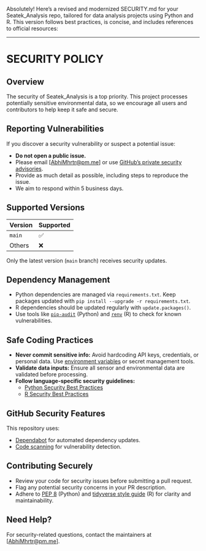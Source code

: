 Absolutely! Here’s a revised and modernized SECURITY.md for your Seatek_Analysis repo, tailored for data analysis projects using Python and R. This version follows best practices, is concise, and includes references to official resources:

---

# SECURITY POLICY

## Overview

The security of Seatek_Analysis is a top priority. This project processes potentially sensitive environmental data, so we encourage all users and contributors to help keep it safe and secure.

## Reporting Vulnerabilities

If you discover a security vulnerability or suspect a potential issue:

- **Do not open a public issue.**
- Please email [AbhiMhrtr@pm.me] or use [GitHub’s private security advisories](https://docs.github.com/en/code-security/security-advisories/repository-advisories/about-repository-security-advisories).
- Provide as much detail as possible, including steps to reproduce the issue.
- We aim to respond within 5 business days.

## Supported Versions

| Version  | Supported     |
|----------|--------------|
| `main`   | :white_check_mark: |
| Others   | :x:          |

Only the latest version (`main` branch) receives security updates.

## Dependency Management

- Python dependencies are managed via `requirements.txt`. Keep packages updated with `pip install --upgrade -r requirements.txt`.
- R dependencies should be updated regularly with `update.packages()`.
- Use tools like [`pip-audit`](https://pypi.org/project/pip-audit/) (Python) and [`renv`](https://rstudio.github.io/renv/) (R) to check for known vulnerabilities.

## Safe Coding Practices

- **Never commit sensitive info:** Avoid hardcoding API keys, credentials, or personal data. Use [environment variables](https://docs.python.org/3/library/os.html#os.environ) or secret management tools.
- **Validate data inputs:** Ensure all sensor and environmental data are validated before processing.
- **Follow language-specific security guidelines:**  
  - [Python Security Best Practices](https://docs.python.org/3/howto/security.html)  
  - [R Security Best Practices](https://cran.r-project.org/web/views/Security.html)

## GitHub Security Features

This repository uses:
- [Dependabot](https://docs.github.com/en/code-security/supply-chain-security/keeping-your-dependencies-updated-automatically) for automated dependency updates.
- [Code scanning](https://docs.github.com/en/code-security/code-scanning) for vulnerability detection.

## Contributing Securely

- Review your code for security issues before submitting a pull request.
- Flag any potential security concerns in your PR description.
- Adhere to [PEP 8](https://peps.python.org/pep-0008/) (Python) and [tidyverse style guide](https://style.tidyverse.org/) (R) for clarity and maintainability.

## Need Help?

For security-related questions, contact the maintainers at [AbhiMhrtr@pm.me].
